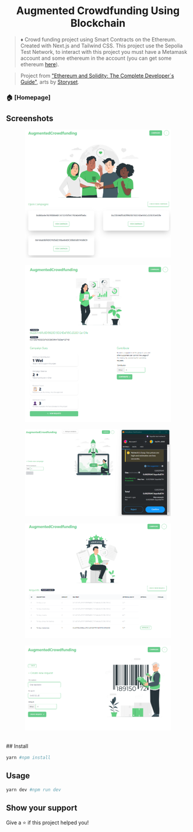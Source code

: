 <h1 align="center">Augmented Crowdfunding Using Blockchain</h1>

> ♦ Crowd funding project using Smart Contracts on the Ethereum. Created with Next.js and Tailwind CSS. This project use the Sepolia Test Network, to interact with this project you must have a Metamask account and some ethereum in the account (you can get some ethereum [here](https://sepoliafaucet.com/)).

> Project from ["Ethereum and Solidity: The Complete Developer`s Guide"](https://www.udemy.com/course/ethereum-and-solidity-the-complete-developers-guide/), arts by [Storyset](https://storyset.com/).

### 🏠 [Homepage]
## Screenshots
<p align="center">
<img src="/img/1.png" alt="Screenshot 1" width="400"/> <br><br>
<img src="/img/2.png" alt="Screenshot 2" width="400"/>  <br><br>
<img src="/img/3.png" alt="Screenshot 3" width="400"/> <br><br>
<img src="/img/4.png" alt="Screenshot 4" width="400"/> <br><br>
<img src="/img/5.png" alt="Screenshot 5" width="400"/><br><br>
</p>
## Install

```sh
yarn #npm install
```

## Usage

```sh
yarn dev #npm run dev
```

## Show your support

Give a ⭐️ if this project helped you!
